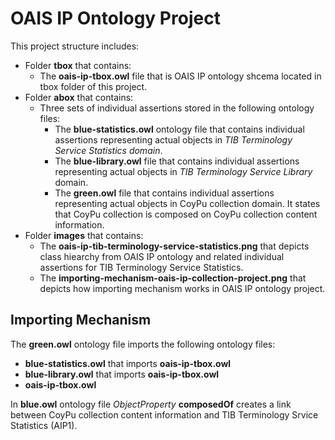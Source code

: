 # OAIS IP Ontology Project

This project structure includes:

- Folder **tbox** that contains:
  - The **oais-ip-tbox.owl** file that is OAIS IP ontology shcema located in tbox folder of this project.
- Folder **abox** that contains:
  - Three sets of individual assertions stored in the following ontology files:  
    - The **blue-statistics.owl** ontology file that contains individual assertions representing actual objects in *TIB Terminology Service Statistics domain*. 
    - The **blue-library.owl** file that contains individual assertions representing actual objects in *TIB Terminology Service Library* domain. 
    - The **green.owl** file that contains individual assertions representing actual objects in CoyPu collection domain. It states that CoyPu collection is composed on CoyPu collection content information. 
- Folder **images** that contains: 
  - The **oais-ip-tib-terminology-service-statistics.png** that depicts class hiearchy from OAIS IP ontology and related individual assertions for TIB Terminology Service Statistics.
  - The **importing-mechanism-oais-ip-collection-project.png** that depicts how importing mechanism works in OAIS IP ontology project.
  
## Importing Mechanism

The **green.owl** ontology file imports the following ontology files:

- **blue-statistics.owl** that imports **oais-ip-tbox.owl**
- **blue-library.owl** that imports **oais-ip-tbox.owl**
- **oais-ip-tbox.owl**

In **blue.owl** ontology file *ObjectProperty* **composedOf** creates a link between CoyPu collection content information and TIB Terminology Srvice Statistics (AIP1).